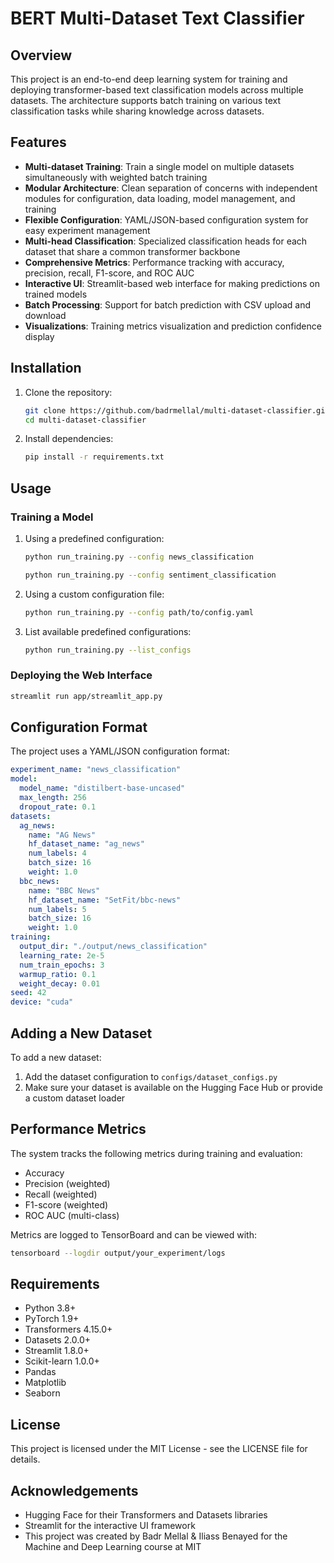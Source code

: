 # BERT Multi-Dataset Text Classifier

## Overview
This project is an end-to-end deep learning system for training and deploying transformer-based text classification models across multiple datasets. The architecture supports batch training on various text classification tasks while sharing knowledge across datasets.

## Features

- **Multi-dataset Training**: Train a single model on multiple datasets simultaneously with weighted batch training
- **Modular Architecture**: Clean separation of concerns with independent modules for configuration, data loading, model management, and training
- **Flexible Configuration**: YAML/JSON-based configuration system for easy experiment management
- **Multi-head Classification**: Specialized classification heads for each dataset that share a common transformer backbone
- **Comprehensive Metrics**: Performance tracking with accuracy, precision, recall, F1-score, and ROC AUC
- **Interactive UI**: Streamlit-based web interface for making predictions on trained models
- **Batch Processing**: Support for batch prediction with CSV upload and download
- **Visualizations**: Training metrics visualization and prediction confidence display


## Installation

1. Clone the repository:
   ```bash
   git clone https://github.com/badrmellal/multi-dataset-classifier.git
   cd multi-dataset-classifier
   ```

2. Install dependencies:
   ```bash
   pip install -r requirements.txt
   ```

## Usage

### Training a Model

1. Using a predefined configuration:
   ```bash
   python run_training.py --config news_classification
   ```
      ```bash
   python run_training.py --config sentiment_classification
   ```

2. Using a custom configuration file:
   ```bash
   python run_training.py --config path/to/config.yaml
   ```

3. List available predefined configurations:
   ```bash
   python run_training.py --list_configs
   ```

### Deploying the Web Interface

```bash
streamlit run app/streamlit_app.py
```

## Configuration Format

The project uses a YAML/JSON configuration format:

```yaml
experiment_name: "news_classification"
model:
  model_name: "distilbert-base-uncased"
  max_length: 256
  dropout_rate: 0.1
datasets:
  ag_news:
    name: "AG News"
    hf_dataset_name: "ag_news"
    num_labels: 4
    batch_size: 16
    weight: 1.0
  bbc_news:
    name: "BBC News"
    hf_dataset_name: "SetFit/bbc-news"
    num_labels: 5
    batch_size: 16
    weight: 1.0
training:
  output_dir: "./output/news_classification"
  learning_rate: 2e-5
  num_train_epochs: 3
  warmup_ratio: 0.1
  weight_decay: 0.01
seed: 42
device: "cuda"
```

## Adding a New Dataset

To add a new dataset:

1. Add the dataset configuration to `configs/dataset_configs.py`
2. Make sure your dataset is available on the Hugging Face Hub or provide a custom dataset loader

## Performance Metrics

The system tracks the following metrics during training and evaluation:

- Accuracy
- Precision (weighted)
- Recall (weighted)
- F1-score (weighted)
- ROC AUC (multi-class)

Metrics are logged to TensorBoard and can be viewed with:

```bash
tensorboard --logdir output/your_experiment/logs
```

## Requirements

- Python 3.8+
- PyTorch 1.9+
- Transformers 4.15.0+
- Datasets 2.0.0+
- Streamlit 1.8.0+
- Scikit-learn 1.0.0+
- Pandas
- Matplotlib
- Seaborn


## License

This project is licensed under the MIT License - see the LICENSE file for details.

## Acknowledgements

- Hugging Face for their Transformers and Datasets libraries
- Streamlit for the interactive UI framework
- This project was created by Badr Mellal & Iliass Benayed for the Machine and Deep Learning course at MIT